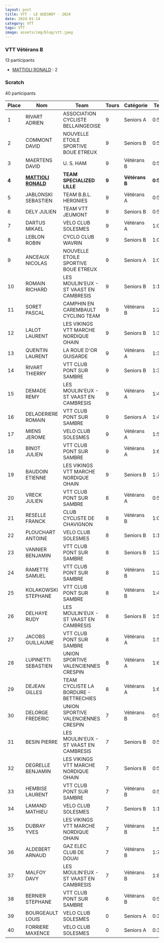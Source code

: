 ```yaml
---
layout: post
title: VTT - LE QUESNOY - 2024
date: 2024-01-14
category: VTT
tags: VTT
image: assets/img/blog/vtt.jpeg
---
```


### VTT Vétérans B
13 participants
- [MATTIOLI RONALD](https://teamspecializedlille.github.io/works/mattiolironald) : 2

### Scratch
40 participants

| Place | Nom | Team | Tours | Catégorie | Temps |
|---|---|---|---|---|---|
| 1 | RIVART ADRIEN | ASSOCIATION CYCLISTE BELLAINGEOISE | 9 | Seniors A | 0:58:7 | 
| 2 | COMMONT DAVID | NOUVELLE ETOILE SPORTIVE BOUE ETREUX | 9 | Seniors B | 0:58:15 | 
| 3 | MAERTENS DAVID | U. S. HAM | 9 | Vétérans B | 0:58:23 | 
| **4** | **[MATTIOLI RONALD](https://teamspecializedlille.github.io/works/mattiolironald)** | **TEAM SPECIALIZED LILLE** | **9** | **Vétérans B** | **0:58:28** | 
| 5 | JABLONSKI SEBASTIEN | TEAM B.B.L. HERGNIES | 9 | Vétérans A | 0:58:33 | 
| 6 | DELY JULIEN | TEAM VTT JEUMONT | 9 | Seniors B | 0:59:56 | 
| 7 | DARTUS MIKAEL | VELO CLUB SOLESMES | 9 | Vétérans A | 1:0:16 | 
| 8 | LEBLON ROBIN | CYCLO CLUB WAVRIN | 9 | Seniors B | 1:0:22 | 
| 9 | ANCEAUX NICOLAS | NOUVELLE ETOILE SPORTIVE BOUE ETREUX | 9 | Seniors A | 1:0:30 | 
| 10 | ROMAIN RICHARD | LES MOULIN'EUX - ST VAAST EN CAMBRESIS | 9 | Seniors B | 1:1:2 | 
| 11 | SORET PASCAL | CAMPHIN EN CAREMBAULT CYCLING TEAM | 9 | Vétérans B | 1:2:20 | 
| 12 | LALOT LAURENT | LES VIKINGS VTT MARCHE NORDIQUE OHAIN | 9 | Seniors B | 1:3:20 | 
| 13 | QUENTIN LAURENT | LA ROUE D'OR GUISARDE | 9 | Vétérans A | 1:3:22 | 
| 14 | RIVART THIERRY | VTT  CLUB PONT SUR SAMBRE | 9 | Seniors B | 1:3:30 | 
| 15 | DEMADE REMY | LES MOULIN'EUX - ST VAAST EN CAMBRESIS | 9 | Vétérans A | 1:4:36 | 
| 16 | DELADERIERE ROMAIN | VTT  CLUB PONT SUR SAMBRE | 9 | Seniors A | 1:4:53 | 
| 17 | MIENS JEROME | VELO CLUB SOLESMES | 9 | Vétérans A | 1:5:1 | 
| 18 | BINOT JULIEN | VTT  CLUB PONT SUR SAMBRE | 9 | Vétérans A | 1:6:8 | 
| 19 | BAUDOIN ETIENNE | LES VIKINGS VTT MARCHE NORDIQUE OHAIN | 9 | Seniors B | 1:7:19 | 
| 20 | VRECK JULIEN | VTT  CLUB PONT SUR SAMBRE | 8 | Vétérans A | 0:59:17 | 
| 21 | RESELLE FRANCK | CLUB CYCLISTE DE CHAVIGNON | 8 | Vétérans B | 1:0:55 | 
| 22 | PLOUCHART ANTOINE | VELO CLUB SOLESMES | 8 | Seniors B | 1:1:21 | 
| 23 | VANNIER BENJAMIN | VTT  CLUB PONT SUR SAMBRE | 8 | Seniors B | 1:2:39 | 
| 24 | RAMETTE SAMUEL | VTT  CLUB PONT SUR SAMBRE | 8 | Vétérans B | 1:2:57 | 
| 25 | KOLAKOWSKI STEPHANE | VTT  CLUB PONT SUR SAMBRE | 8 | Vétérans B | 1:4:21 | 
| 26 | DELHAYE RUDY | LES MOULIN'EUX - ST VAAST EN CAMBRESIS | 8 | Seniors B | 1:5:33 | 
| 27 | JACOBS GUILLAUME | VTT  CLUB PONT SUR SAMBRE | 8 | Vétérans A | 1:5:38 | 
| 28 | LUPINETTI SEBASTIEN | UNION SPORTIVE VALENCIENNES CRESPIN | 8 | Vétérans A | 1:6:0 | 
| 29 | DEJEAN GILLES | TEAM CYCLISTE LA BORDURE - BETTRECHIES | 8 | Vétérans A | 1:6:56 | 
| 30 | DELORGE FREDERIC | UNION SPORTIVE VALENCIENNES CRESPIN | 7 | Vétérans B | 0:58:27 | 
| 31 | BESIN PIERRE | LES MOULIN'EUX - ST VAAST EN CAMBRESIS | 7 | Seniors B | 0:58:37 | 
| 32 | DEGRELLE BENJAMIN | LES VIKINGS VTT MARCHE NORDIQUE OHAIN | 7 | Seniors B | 0:59:30 | 
| 33 | HEMBISE LAURENT | VTT  CLUB PONT SUR SAMBRE | 7 | Vétérans B | 0:59:30 | 
| 34 | LAMAND MATHIEU | VELO CLUB SOLESMES | 7 | Seniors B | 1:1:57 | 
| 35 | DUBRAY YVES | LES VIKINGS VTT MARCHE NORDIQUE OHAIN | 7 | Vétérans B | 1:5:45 | 
| 36 | ALDEBERT ARNAUD | GAZ ELEC CLUB DE DOUAI | 7 | Vétérans B | 1:7:6 | 
| 37 | MALFOY DAVY | LES MOULIN'EUX - ST VAAST EN CAMBRESIS | 7 | Vétérans B | 1:8:48 | 
| 38 | BERNIER STEPHANE | VTT  CLUB PONT SUR SAMBRE | 6 | Vétérans B | 0:58:31 | 
| 39 | BOURGEAULT LOUIS | VELO CLUB SOLESMES | 0 | Seniors A | 0:38:53 | 
| 40 | FORRIERE MAXENCE | VELO CLUB SOLESMES | 0 | Seniors A | 0:38:53 | 
